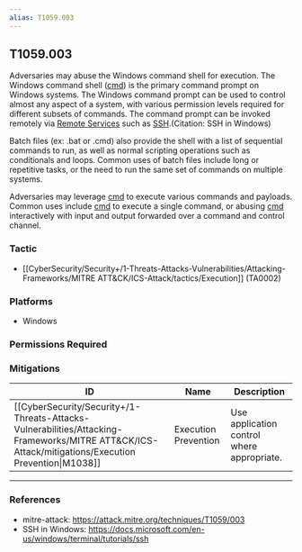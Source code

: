 ```yaml
---
alias: T1059.003
---
```


## T1059.003

Adversaries may abuse the Windows command shell for execution. The Windows command shell ([cmd](https://attack.mitre.org/software/S0106)) is the primary command prompt on Windows systems. The Windows command prompt can be used to control almost any aspect of a system, with various permission levels required for different subsets of commands. The command prompt can be invoked remotely via [Remote Services](https://attack.mitre.org/techniques/T1021) such as [SSH](https://attack.mitre.org/techniques/T1021/004).(Citation: SSH in Windows)

Batch files (ex: .bat or .cmd) also provide the shell with a list of sequential commands to run, as well as normal scripting operations such as conditionals and loops. Common uses of batch files include long or repetitive tasks, or the need to run the same set of commands on multiple systems.

Adversaries may leverage [cmd](https://attack.mitre.org/software/S0106) to execute various commands and payloads. Common uses include [cmd](https://attack.mitre.org/software/S0106) to execute a single command, or abusing [cmd](https://attack.mitre.org/software/S0106) interactively with input and output forwarded over a command and control channel.


### Tactic
- [[CyberSecurity/Security+/1-Threats-Attacks-Vulnerabilities/Attacking-Frameworks/MITRE ATT&CK/ICS-Attack/tactics/Execution]] (TA0002)

### Platforms
- Windows

### Permissions Required

### Mitigations

| ID | Name | Description |
| --- | --- | --- |
| [[CyberSecurity/Security+/1-Threats-Attacks-Vulnerabilities/Attacking-Frameworks/MITRE ATT&CK/ICS-Attack/mitigations/Execution Prevention\|M1038]] | Execution Prevention | Use application control where appropriate. |


---
### References

- mitre-attack: https://attack.mitre.org/techniques/T1059/003
- SSH in Windows: https://docs.microsoft.com/en-us/windows/terminal/tutorials/ssh
